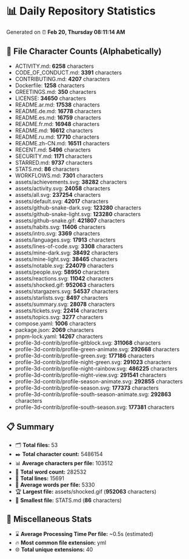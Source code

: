 # 📊 Daily Repository Statistics
Generated on ⏰ **Feb 20, Thursday 08:11:14 AM**

## 📂 File Character Counts (Alphabetically)
- ACTIVITY.md: **6258** characters
- CODE_OF_CONDUCT.md: **3391** characters
- CONTRIBUTING.md: **4207** characters
- Dockerfile: **1258** characters
- GREETINGS.md: **350** characters
- LICENSE: **34650** characters
- README.ar.md: **17538** characters
- README.de.md: **16778** characters
- README.es.md: **16759** characters
- README.fr.md: **16948** characters
- README.md: **16612** characters
- README.ru.md: **17710** characters
- README.zh-CN.md: **16511** characters
- RECENT.md: **5496** characters
- SECURITY.md: **1171** characters
- STARRED.md: **9737** characters
- STATS.md: **86** characters
- WORKFLOWS.md: **7301** characters
- assets/achievements.svg: **38282** characters
- assets/activity.svg: **24058** characters
- assets/all.svg: **237254** characters
- assets/default.svg: **42017** characters
- assets/github-snake-dark.svg: **123280** characters
- assets/github-snake-light.svg: **123280** characters
- assets/github-snake.gif: **421807** characters
- assets/habits.svg: **11406** characters
- assets/intro.svg: **3369** characters
- assets/languages.svg: **17913** characters
- assets/lines-of-code.svg: **3308** characters
- assets/mine-dark.svg: **38492** characters
- assets/mine-light.svg: **38465** characters
- assets/notable.svg: **224079** characters
- assets/people.svg: **58950** characters
- assets/reactions.svg: **11042** characters
- assets/shocked.gif: **952063** characters
- assets/stargazers.svg: **54537** characters
- assets/starlists.svg: **8497** characters
- assets/summary.svg: **28078** characters
- assets/tickets.svg: **22414** characters
- assets/topics.svg: **3277** characters
- compose.yaml: **1006** characters
- package.json: **2069** characters
- pnpm-lock.yaml: **14267** characters
- profile-3d-contrib/profile-gitblock.svg: **311068** characters
- profile-3d-contrib/profile-green-animate.svg: **292668** characters
- profile-3d-contrib/profile-green.svg: **177186** characters
- profile-3d-contrib/profile-night-green.svg: **291023** characters
- profile-3d-contrib/profile-night-rainbow.svg: **486225** characters
- profile-3d-contrib/profile-night-view.svg: **291541** characters
- profile-3d-contrib/profile-season-animate.svg: **292855** characters
- profile-3d-contrib/profile-season.svg: **177373** characters
- profile-3d-contrib/profile-south-season-animate.svg: **292863** characters
- profile-3d-contrib/profile-south-season.svg: **177381** characters

## 📋 Summary
- 🗂️ **Total files:** 53
- ✒️ **Total character count:** 5486154
- 📊 **Average characters per file:** 103512
- 📝 **Total word count:** 282532
- 🧾 **Total lines:** 15691
- 📐 **Average words per file:** 5330
- 🏆 **Largest file:** assets/shocked.gif (**952063** characters)
- 🥉 **Smallest file:** STATS.md (**86** characters)

## 🌟 Miscellaneous Stats
- ⌛ **Average Processing Time Per file:** ~0.5s (estimated)
- 🔥 **Most common file extension:** yml
- 🌐 **Total unique extensions:** 40
